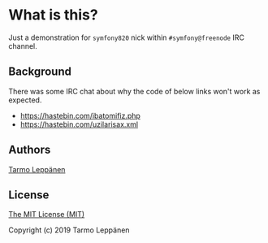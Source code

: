 # What is this?

Just a demonstration for `symfony820` nick within `#symfony@freenode` IRC channel.

## Background

There was some IRC chat about why the code of below links won't work as expected.
 * https://hastebin.com/ibatomifiz.php
 * https://hastebin.com/uzilarisax.xml

## Authors

[Tarmo Leppänen](https://github.com/tarlepp)

## License

[The MIT License (MIT)](LICENSE)

Copyright (c) 2019 Tarmo Leppänen 
